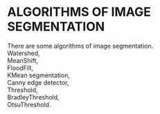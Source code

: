 # ALGORITHMS OF IMAGE SEGMENTATION

There are some algorithms of image segmentation.  
Watershed,  
MeanShift,  
FloodFill,  
KMean segmentation,  
Canny edge detector,  
Threshold,  
BradleyThreshold,    
OtsuThreshold.
